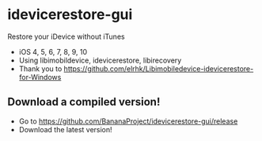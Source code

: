 # idevicerestore-gui
Restore your iDevice without iTunes

- iOS 4, 5, 6, 7, 8, 9, 10
- Using libimobildevice, idevicerestore, libirecovery
- Thank you to https://github.com/elrhk/Libimobiledevice-idevicerestore-for-Windows


## Download a compiled version!
- Go to https://github.com/BananaProject/idevicerestore-gui/release
- Download the latest version!
